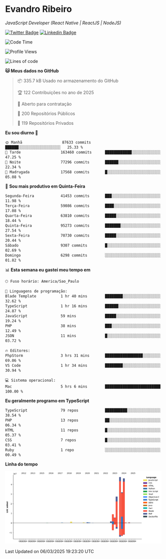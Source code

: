 # Evandro **Ribeiro**

*JavaScript Developer (React Native | ReactJS | NodeJS)*

[![Twitter Badge](https://img.shields.io/badge/-@ribeiroevandro-201B2D?style=flat-square&labelColor=201B2D&logo=twitter&logoColor=white&link=https://twitter.com/ribeiroevandro)](https://twitter.com/ribeiroevandro) 
[![Linkedin Badge](https://img.shields.io/badge/-Evandro%20Ribeiro-201B2D?style=flat-square&logo=Linkedin&logoColor=white&link=https://www.linkedin.com/in/ribeiroevandro)](https://www.linkedin.com/in/ribeiroevandro) 


<!--START_SECTION:waka-->
![Code Time](http://img.shields.io/badge/Code%20Time-4%2C318%20hrs%2016%20mins-blue)

![Profile Views](http://img.shields.io/badge/Visualizac%C3%B5es%20do%20perfil-0-blue)

![Lines of code](https://img.shields.io/badge/Desde%20o%20Hello%20World%20eu%20escrevi-172.6%20million%20linhas%20de%20c%C3%B3digo-blue)

**🐱 Meus dados no GitHub** 

> 📦 335.7 kB Usado no armazenamento do GitHub 
 > 
> 🏆 122 Contribuições no ano de 2025
 > 
> 💼 Aberto para contratação
 > 
> 📜 200 Repositórios Públicos 
 > 
> 🔑 119 Repositórios Privados 
 > 
**Eu sou diurno 🐤** 

```text
🌞 Manhã                  87633 commits       ██████░░░░░░░░░░░░░░░░░░░   25.33 % 
🌆 Tarde                  163460 commits      ████████████░░░░░░░░░░░░░   47.25 % 
🌃 Noite                  77296 commits       ██████░░░░░░░░░░░░░░░░░░░   22.34 % 
🌙 Madrugada              17568 commits       █░░░░░░░░░░░░░░░░░░░░░░░░   05.08 % 
```
📅 **Sou mais produtivo em Quinta-Feira** 

```text
Segunda-Feira            41453 commits       ███░░░░░░░░░░░░░░░░░░░░░░   11.98 % 
Terça-Feira              59086 commits       ████░░░░░░░░░░░░░░░░░░░░░   17.08 % 
Quarta-Feira             63810 commits       █████░░░░░░░░░░░░░░░░░░░░   18.44 % 
Quinta-Feira             95273 commits       ███████░░░░░░░░░░░░░░░░░░   27.54 % 
Sexta-Feira              70730 commits       █████░░░░░░░░░░░░░░░░░░░░   20.44 % 
Sábado                   9307 commits        █░░░░░░░░░░░░░░░░░░░░░░░░   02.69 % 
Domingo                  6298 commits        ░░░░░░░░░░░░░░░░░░░░░░░░░   01.82 % 
```


📊 **Esta semana eu gastei meu tempo em** 

```text
🕑︎ Fuso horário: America/Sao_Paulo

💬 Linguagens de programação: 
Blade Template           1 hr 40 mins        ████████░░░░░░░░░░░░░░░░░   32.62 % 
TypeScript               1 hr 16 mins        ██████░░░░░░░░░░░░░░░░░░░   24.87 % 
JavaScript               59 mins             █████░░░░░░░░░░░░░░░░░░░░   19.24 % 
PHP                      38 mins             ███░░░░░░░░░░░░░░░░░░░░░░   12.49 % 
JSON                     11 mins             █░░░░░░░░░░░░░░░░░░░░░░░░   03.72 % 

🔥 Editores: 
PhpStorm                 3 hrs 31 mins       █████████████████░░░░░░░░   69.06 % 
VS Code                  1 hr 34 mins        ████████░░░░░░░░░░░░░░░░░   30.94 % 

💻 Sistema operacional: 
Mac                      5 hrs 6 mins        █████████████████████████   100.00 % 
```

**Eu geralmente programo em TypeScript** 

```text
TypeScript               79 repos            ██████████░░░░░░░░░░░░░░░   38.54 % 
PHP                      13 repos            ██░░░░░░░░░░░░░░░░░░░░░░░   06.34 % 
HTML                     11 repos            █░░░░░░░░░░░░░░░░░░░░░░░░   05.37 % 
CSS                      7 repos             █░░░░░░░░░░░░░░░░░░░░░░░░   03.41 % 
Ruby                     1 repo              ░░░░░░░░░░░░░░░░░░░░░░░░░   00.49 % 
```



**Linha do tempo**

![Lines of Code chart](https://raw.githubusercontent.com/ribeiroevandro/ribeiroevandro/main/assets/bar_graph.png)


 Last Updated on 06/03/2025 19:23:20 UTC
<!--END_SECTION:waka-->
